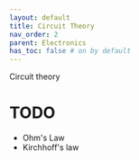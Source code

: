 ```yaml
---
layout: default
title: Circuit Theory
nav_order: 2
parent: Electronics
has_toc: false # on by default
---
```

Circuit theory

# TODO
- Ohm's Law
- Kirchhoff's law
